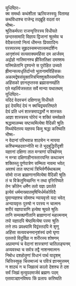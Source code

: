 युधिष्ठिरः-  
क्व समर्थाः कथंशीला ऋत्विजस्स्युः पितामह  
कथंविधाश्च राजेन्द्र तद्ब्रूहि वदतां वर  
भीष्मः-   
श्रुतिकर्मपरा राजन्वृत्तिरस्य विधीयते  
छन्दस्सामादि विज्ञाय द्विजानां श्रुतमेव च  
वेदैकरतयो नित्यं धीमन्तः प्रियवादिनः  
परस्परस्य सुहृदस्समन्तात्समदर्शिनः  
आनृशंस्यं सत्यवाक्यमहिंसा दम आर्जवम्  
अद्रोहो नातिमानश्च ह्रीस्तितिक्षा दमश्शमः  
यस्मिन्नेतानि दृश्यन्ते स पुरोहित उच्यते  
ह्रीमान्सत्यधृतिर्दान्तो भूतानामविहिंसकः  
अकामद्वेषसंयुक्तस्त्रिभिश्शुक्लैस्समन्वितः  
अहिंसको ज्ञानतृप्तस्स ब्रह्मासनमर्हति  
एते महर्त्विजस्तात सर्वे मान्या यथातथम्  
युधिष्ठिरः-  
यदिदं वेदवचनं दक्षिणासु विधीयते  
इदं देयमिदं देयं न क्वचिद्व्यवतिष्ठते  
देयं प्रति धनं शास्त्रमापद्धर्मो न शास्त्रतः  
आज्ञा शास्त्रस्य घोरेयं न शक्तिं समवेक्षते  
श्रद्धामालम्ब्य यष्टव्यमित्येषा वैदिकी श्रुतिः  
मिथ्योपेतस्य यज्ञस्य किमु श्रद्धा करिष्यति  
भीष्मः-  
न वेदानां परिभवान्न शाठ्येन न मायया  
कश्चिन्महदवाप्नोति मा ते भूद्बुद्धिरीदृशी  
यज्ञानां दक्षिणा तात मन्त्राणां परिबर्हणम्  
न मन्त्रा दक्षिणाहीनास्तारयन्ति कथञ्चन  
शक्तिस्तु पूर्णपात्रेण सम्मिता नावमा भवेत्  
अवश्यं तात यष्टव्यं त्रिभिर्वर्णैर्यथाबलम्  
सोमो राजा ब्राह्मणानामित्येषा वैदिकी श्रुतिः  
तं च विक्रेतुमिच्छन्ति न तथा वृत्तिरिष्यते  
तेन क्रीतेन धर्मेण ततो यज्ञः प्रवर्तते  
इत्येवं धर्ममाख्यातमृषिभिर्धर्मकोविदैः  
पुमान्यज्ञश्च सोमश्च न्यायवृत्तो यदा भवेत्  
अन्यायवृत्तः पुरुषो न परस्य न चात्मनः  
शरीरं यज्ञपात्राणि इत्येषा श्रूयते श्रुतिः  
तानि सम्यक्प्रणीतानि ब्राह्मणानां महात्मनाम्  
तपो यज्ञादपि श्रेष्ठमित्येषा परमा श्रुतिः  
तत्ते तपः प्रवक्ष्यामि विद्वंस्तदपि मे शृणु  
अहिंसा सत्यवचनमानृशंस्यं दमो घृणा  
एतत्तपो विदुर्विप्रा न शरीरस्य शोषणम्  
अप्रामाण्यं च वेदानां शास्त्राणां चातिलङ्घनम्  
अव्यवस्था च सर्वत्र तद्वै नाशनमात्मनः  
निबोध दशहोतॄणां विधानं पार्थ यादृशम्  
चित्तिस्स्रुक् चित्तमाज्यं च पवित्रं ज्ञानमुत्तमम्  
न शाठ्यं न च जिह्मत्वं कालो देशश्च ते दश  
सर्वं जिह्मं मृत्युपदमार्जवं ब्रह्मणः पदम्  
एतावाञ्ज्ञानविषयः किं प्रलापः करिष्यति   
